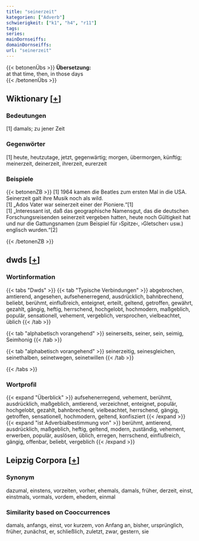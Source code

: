 ```yaml
---
title: "seinerzeit"
kategorien: ["Adverb"]
schwierigkeit: ["k1", "h4", "r11"]
tags:
series:
mainDornseiffs:
domainDornseiffs:
url: "seinerzeit"
---
```


{{< betonenÜbs >}}
**Übersetzung:**  
at that time, then, in those days  
{{< /betonenÜbs >}}

## Wiktionary [[+](https://de.wiktionary.org/wiki/seinerzeit)]

### Bedeutungen
[1] damals; zu jener Zeit  

### Gegenwörter
[1] heute, heutzutage, jetzt, gegenwärtig; morgen, übermorgen, künftig; meinerzeit, deinerzeit, ihrerzeit, eurerzeit  

### Beispiele
{{< betonenZB >}}
[1] 1964 kamen die Beatles zum ersten Mal in die USA. Seinerzeit galt ihre Musik noch als wild.  
[1] „Ados Vater war seinerzeit einer der Pioniere.“[1]  
[1] „Interessant ist, daß das geographische Namensgut, das die deutschen Forschungsreisenden seinerzeit vergeben hatten, heute noch Gültigkeit hat und nur die Gattungsnamen (zum Beispiel für ›Spitze‹, ›Gletscher‹ usw.) englisch wurden.“[2]  

{{< /betonenZB >}}


## dwds [[+](https://www.dwds.de/wb/seinerzeit)]

### Wortinformation
{{< tabs "Dwds" >}}
{{< tab "Typische Verbindungen" >}}
abgebrochen, amtierend, angesehen, aufsehenerregend, ausdrücklich, bahnbrechend, beliebt, berühmt, einflußreich, enteignet, erteilt, geltend, getroffen, gewährt, gezahlt, gängig, heftig, herrschend, hochgelobt, hochmodern, maßgeblich, populär, sensationell, vehement, vergeblich, versprochen, vielbeachtet, üblich
{{< /tab >}}

{{< tab "alphabetisch vorangehend" >}}
seinerseits, seiner, sein, seimig, Seimhonig
{{< /tab >}}

{{< tab "alphabetisch vorangehend" >}}
seinerzeitig, seinesgleichen, seinethalben, seinetwegen, seinetwillen
{{< /tab >}}

{{< /tabs >}}

### Wortprofil
{{< expand "Überblick" >}} aufsehenerregend, vehement, berühmt, ausdrücklich, maßgeblich, amtierend, verzeichnet, enteignet, populär, hochgelobt, gezahlt, bahnbrechend, vielbeachtet, herrschend, gängig, getroffen, sensationell, hochmodern, geltend, konfisziert {{< /expand >}}
{{< expand "ist Adverbialbestimmung von" >}} berühmt, amtierend, ausdrücklich, maßgeblich, heftig, geltend, modern, zuständig, vehement, erwerben, populär, auslösen, üblich, erregen, herrschend, einflußreich, gängig, offenbar, beliebt, vergeblich {{< /expand >}}

## Leipzig Corpora [[+](https://corpora.uni-leipzig.de/en/res?word=seinerzeit&corpusId=deu_newscrawl-public_2018)]


### Synonym
dazumal, einstens, vorzeiten, vorher, ehemals, damals, früher, derzeit, einst, einstmals, vormals, vordem, ehedem, einmal


### Similarity based on Cooccurrences
damals, anfangs, einst, vor kurzem, von Anfang an, bisher, ursprünglich, früher, zunächst, er, schließlich, zuletzt, zwar, gestern, sie

